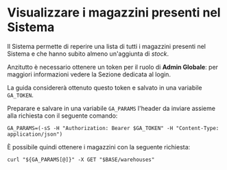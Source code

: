 # Visualizzare i magazzini presenti nel Sistema

Il Sistema permette di reperire una lista di tutti i magazzini presenti nel Sistema e che hanno subito almeno un'aggiunta di _stock_.

Anzitutto è necessario ottenere un token per il ruolo di **Admin Globale**: per maggiori informazioni vedere la Sezione dedicata al login.

La guida considererà ottenuto questo token e salvato in una variabile `GA_TOKEN`.

Preparare e salvare in una variabile `GA_PARAMS` l'header da inviare assieme alla richiesta con il seguente comando:

`GA_PARAMS=(-sS -H "Authorization: Bearer $GA_TOKEN" -H "Content-Type: application/json")`

È possibile quindi ottenere i magazzini con la seguente richiesta:

`curl "${GA_PARAMS[@]}" -X GET "$BASE/warehouses"`